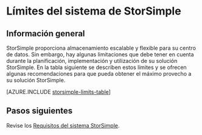 <properties 
   pageTitle="Límites del sistema de StorSimple | Microsoft Azure"
   description="Describe los límites del sistema y los tamaños recomendados para conexiones y componentes StorSimple."
   services="storsimple"
   documentationCenter="NA"
   authors="alkohli"
   manager="adinah"
   editor="" />
<tags 
   ms.service="storsimple"
   ms.devlang="NA"
   ms.topic="article"
   ms.tgt_pltfrm="NA"
   ms.workload="TBD"
   ms.date="06/25/2015"
   ms.author="alkohli" />

# Límites del sistema de StorSimple

## Información general

StorSimple proporciona almacenamiento escalable y flexible para su centro de datos. Sin embargo, hay algunas limitaciones que debe tener en cuenta durante la planificación, implementación y utilización de su solución StorSimple. En la tabla siguiente se describen estos límites y se ofrecen algunas recomendaciones para que pueda obtener el máximo provecho a su solución StorSimple.

[AZURE.INCLUDE [storsimple-limits-table](../../includes/storsimple-limits-table.md)]

## Pasos siguientes

Revise los [Requisitos del sistema StorSimple](storsimple-system-requirements.md).

<!---HONumber=August15_HO6-->